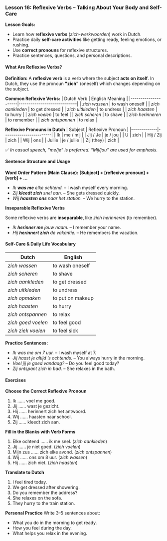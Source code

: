 ### Lesson 16: Reflexive Verbs – Talking About Your Body and Self-Care
**Lesson Goals:**
- Learn how **reflexive verbs** (*zich-werkwoorden*) work in Dutch.
- Practice daily **self-care activities** like getting ready, feeling emotions, or rushing.
- Use **correct pronouns** for reflexive structures.
- Practice sentences, questions, and personal descriptions.

#### What Are Reflexive Verbs?
**Definition:**
A **reflexive verb** is a verb where the subject **acts on itself**. In Dutch, they use the pronoun **"zich"** (oneself) which changes depending on the subject.

**Common Reflexive Verbs:**
| Dutch Verb      | English Meaning         |
|---------------------|-----------------------------|
| _zich wassen_         | to wash oneself             |
| _zich aankleden_      | to get dressed              |
| _zich uitkleden_      | to undress                  |
| _zich haasten_        | to hurry                    |
| _zich voelen_         | to feel                     |
| _zich scheren_        | to shave                    |
| _zich herinneren_     | to remember                 |
| _zich ontspannen_     | to relax                    |

**Reflexive Pronouns in Dutch**
| Subject | Reflexive Pronoun |
|-------------|------------------------|
| Ik          | me / mij               |
| Jij / Je    | je / jou               |
| U           | zich                   |
| Hij / Zij   | zich                   |
| Wij         | ons                    |
| Jullie      | je / jullie            |
| Zij (they)  | zich                   |

✅ *In casual speech, “me/je” is preferred. “Mij/jou” are used for emphasis.*

#### Sentence Structure and Usage

**Word Order Pattern (Main Clause):**
**[Subject] + [reflexive pronoun] + [verb] + ...**

- *Ik **was me** elke ochtend.* – I wash myself every morning.  
- *Zij **kleedt zich** snel aan.* – She gets dressed quickly.  
- *Wij **haasten ons** naar het station.* – We hurry to the station.  

**Inseparable Reflexive Verbs**

Some reflexive verbs are **inseparable**, like *zich herinneren* (to remember).
- *Ik **herinner me** jouw naam.* – I remember your name.  
- *Hij **herinnert zich** de vakantie.* – He remembers the vacation.

#### Self-Care & Daily Life Vocabulary

| Dutch             | English              |
|------------------------|--------------------------|
| _zich wassen_            | to wash oneself          |
| _zich scheren_           | to shave                 |
| _zich aankleden_         | to get dressed           |
| _zich uitkleden_         | to undress               |
| _zich opmaken_           | to put on makeup         |
| _zich haasten_           | to hurry                 |
| _zich ontspannen_        | to relax                 |
| _zich goed voelen_       | to feel good             |
| _zich ziek voelen_       | to feel sick             |

**Practice Sentences:**
- *Ik was me om 7 uur.* – I wash myself at 7.  
- *Jij haast je altijd ’s ochtends.* – You always hurry in the morning.  
- *Voel jij je goed vandaag?* – Do you feel good today?  
- *Zij ontspant zich in bad.* – She relaxes in the bath.

#### Exercises

**Choose the Correct Reflexive Pronoun**
1. Ik ...... voel me goed.  
2. Jij ...... wast je gezicht.  
3. Hij ...... herinnert zich het antwoord.  
4. Wij ...... haasten naar school.  
5. Zij ...... kleedt zich aan.

**Fill in the Blanks with Verb Forms**
1. Elke ochtend ...... ik me snel. (*zich aankleden*)  
2. Jij ...... je niet goed. (*zich voelen*)  
3. Mijn zus ...... zich elke avond. (*zich ontspannen*)  
4. Wij ...... ons om 8 uur. (*zich wassen*)  
5. Hij ...... zich niet. (*zich haasten*)  

**Translate to Dutch**
1. I feel tired today.  
2. We get dressed after showering.  
3. Do you remember the address?  
4. She relaxes on the sofa.  
5. They hurry to the train station.

**Personal Practice**
Write 3–5 sentences about:
- What you do in the morning to get ready.
- How you feel during the day.
- What helps you relax in the evening.
